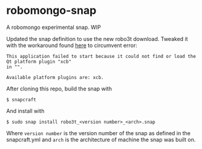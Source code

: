 # robomongo-snap
A robomongo experimental snap. WIP

Updated the snap definition to use the new robo3t download.
Tweaked it with the workaround found [here](https://github.com/Studio3T/robomongo/issues/1385#issuecomment-310014331) to circumvent error: 
```
This application failed to start because it could not find or load the Qt platform plugin "xcb"
in "".

Available platform plugins are: xcb.
```

After cloning this repo, build the snap with
```
$ snapcraft
```
And install with
```
$ sudo snap install robo3t_<version number>_<arch>.snap
```
Where ```version number``` is the version number of the snap as defined in the snapcraft.yml and ```arch``` is the architecture of machine the snap was built on.
